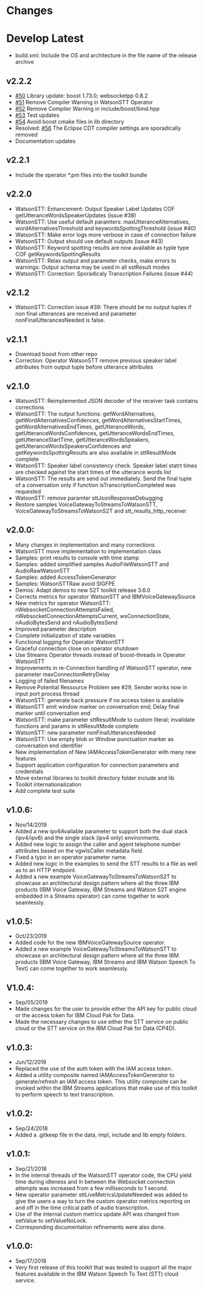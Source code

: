 # Changes
# Develop Latest
* build.xml: Include the OS and architecture in the file name of the release archive

## v2.2.2
* [#50](https://github.com/IBMStreams/streamsx.sttgateway/issues/50) Library update: boost 1.73.0; websocketpp 0.8.2
* [#51](https://github.com/IBMStreams/streamsx.sttgateway/issues/51) Remove Compiler Warning in WatsonSTT Operator
* [#52](https://github.com/IBMStreams/streamsx.sttgateway/issues/52) Remove Compiler Warning in include/boost/bind.hpp
* [#53](https://github.com/IBMStreams/streamsx.sttgateway/issues/53) Test updates
* [#54](https://github.com/IBMStreams/streamsx.sttgateway/issues/54) Avoid boost cmake files in lib directory
* Resolved: [#56](https://github.com/IBMStreams/streamsx.sttgateway/issues/56) The Eclipse CDT compiler settings are sporadically removed
* Documentation updates

## v2.2.1
* Include the operator *.pm files into the toolkit bundle

## v2.2.0
* WatsonSTT: Enhancement: Output Speaker Label Updates COF getUtteranceWordsSpeakerUpdates (issue #38)
* WatsonSTT: Use useful default paramters: maxUtteranceAlternatives, wordAlternativesThreshold and keywordsSpottingThreshold (issue #40)
* WatsonSTT: Make error logs more verbose in case of connection failure
* WatsonSTT: Output should use default outputs (issue #43)
* WatsonSTT: Keyword spotting results are now available as typle type COF getKeywordsSpottingResults
* WatsonSTT: Relax output and parameter checks, make errors to warnings: Output schema may be used in all sstResult modes
* WatsonSTT: Correction: Sporadicaly Transcription Failures (issue #44)

## v2.1.2
* WatsonSTT: Correction issue #39: There should be no output tuples if non final utterances are received and parameter nonFinalUtterancesNeeded is false.

## v2.1.1
* Download boost from other repo
* Correction: Operator WatsonSTT remove previous speaker label attributes from output tuple before utterance attributes

## v2.1.0
* WatsonSTT: Reimplemented JSON decoder of the receiver task contains corrections
* WatsonSTT: The output functions: getWordAlternatives, getWordAlternativesConfidences,
getWordAlternativesStartTimes, getWordAlternativesEndTimes, getUtteranceWords, getUtteranceWordsConfidences, getUtteranceWordsEndTimes,
 getUtteranceStartTime, getUtteranceWordsSpeakers, getUtteranceWordsSpeakersConfidences and getKeywordsSpottingResults are also available in sttResultMode complete
* WatsonSTT: Speaker label consistency check. Speaker label statrt times are checked against the start times of the utterance words list
* WatsonSTT: The results are send out immediately. Send the final tuple of a conversation only if function isTranscriptionCompleted was requested
* WatsonSTT: remove paramter sttJsonResponseDebugging
* Restore samples VoiceGatewayToStreamsToWatsonSTT, VoiceGatewayToStreamsToWatsonS2T and stt_results_http_receiver

## v2.0.0:
* Many changes in implementation and many corrections
* WatsonSTT move implementation to implementation class
* Samples: print results to console with time stamp
* Samples: added simplified samples AudioFileWatsonSTT and AudioRawWatsonSTT
* Samples: added AccessTokenGenerator
* Samples: WatsonSTTRaw avoid SIGFPE
* Demos: Adapt demos to new S2T toolkit release 3.6.0
* Corrects metrics for operator WatsonSTT and IBMVoiceGatewaySource
* New metrics for operator WatsonSTT: nWebsocketConnectionAttemptsFailed, nWebsocketConnectionAttemptsCurrent,
  wsConnectionState, nAudioBytesSend and nAudioBytesSend
* Improved parameter description
* Complete initialization of state variables
* Functional logging for Operator WatsonSTT
* Graceful connection close on operator shutdown
* Use Streams Operator threads instead of boost-threads in Operator WatsonSTT
* Improvements in re-Connection handling of WatsonSTT operator, new parameter maxConnectionRetryDelay
* Logging of failed filenames
* Remove Potential Ressource Problem see #29, Sender works now in input port process thread
* WatsonSTT: generate back pressure if no access token is available
* WatsonSTT emit window marker on conversation end; Delay final marker until conversation end
* WatsonSTT: make parameter sttResultMode to custom literal; invalidate functions and params in sttResultMode complete
* WatsonSTT: new parameter nonFinalUtterancesNeeded
* WatsonSTT: Use empty blob or Window punctuation marker as conversation end identifier
* New implementation of New IAMAccessTokenGenerator with many new features
* Support application configuration for connection parameters and credentials
* Move external libraries to toolkit directory folder include and lib
* Toolkit internationalization
* Add complete test suite

## v1.0.6:
* Nov/14/2019
* Added a new ipv6Available parameter to support both the dual stack (ipv4/ipv6) and the single stack (ipv4 only) environments.
* Added new logic to assign the caller and agent telephone number attributes based on the vgwIsCaller metadata field.
* Fixed a typo in an operator parameter name.
* Added new logic in the examples to send the STT results to a file as well as to an HTTP endpoint.
* Added a new example VoiceGatewayToStreamsToWatsonS2T to showcase an architectural design pattern where all the three IBM products (IBM Voice Gateway, IBM Streams and Watson S2T engine embedded in a Streams operator) can come together to work seamlessly.

## v1.0.5:
* Oct/23/2019
* Added code for the new IBMVoiceGatewaySource operator.
* Added a new example VoiceGatewayToStreamsToWatsonSTT to showcase an architectural design pattern where all the three IBM products (IBM Voice Gateway, IBM Streams and IBM Watson Speech To Text) can come together to work seamlessly.

## V1.0.4:
* Sep/05/2019
* Made changes for the user to provide either the API key for public cloud or the access token for IBM Cloud Pak for Data.
* Made the necessary changes to use either the STT service on public cloud or the STT service on the IBM Cloud Pak for Data (CP4D).

## v1.0.3:
* Jun/12/2019
* Replaced the use of the auth token with the IAM access token.
* Added a utility composite named IAMAccessTokenGenerator to generate/refresh an IAM access token. This utility composite can be invoked within the IBM Streams applications that make use of this toolkit to perform speech to text transcription.

## v1.0.2:
* Sep/24/2018
* Added a .gitkeep file in the data, impl, include and lib empty folders.

## v1.0.1:
* Sep/21/2018
* In the internal threads of the WatsonSTT operator code, the CPU yield time during idleness and in between the Websocket connection attempts was increased from a few milliseconds to 1 second.
* New operator parameter sttLiveMetricsUpdateNeeded was added to give the users a way to turn the custom operator metrics reporting on and off in the time critical path of audio transcription.
* Use of the internal custom metrics update API was changed from setValue to setValueNoLock. 
* Corresponding documentation refinements were also done.

## v1.0.0:
* Sep/17/2018
* Very first release of this toolkit that was tested to support all the major features available in the IBM Watson Speech To Text (STT) cloud service.

